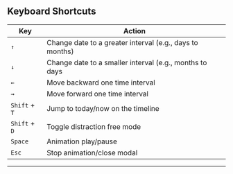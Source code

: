 <section class="keyboard-shortcuts-section">
    <h2>Keyboard Shortcuts</h2>
    <table class="keyboard-shortcuts-table">
        <thead>
            <tr>
                <th>Key</th>
                <th>Action</th>
            </tr>
        </thead>
        <tbody>
            <tr>
                <td><code>↑</code></td>
                <td>Change date to a greater interval (e.g., days to months)</td>
            </tr>
            <tr>
                <td><code>↓</code></td>
                <td>Change date to a smaller interval (e.g., months to days</td>
            </tr>
            <tr>
                <td><code>←</code></td>
                <td>Move backward one time interval</td>
            </tr>
            <tr>
                <td><code>→</code></td>
                <td>Move forward one time interval</td>
            </tr>
            <tr>
                <td><code>Shift</code> + <code>T</code></td>
                <td>Jump to today/now on the timeline</td>
            </tr>
            <tr>
                <td><code>Shift</code> + <code>D</code></td>
                <td>Toggle distraction free mode</td>
            </tr>
            <tr>
                <td><code>Space</code></td>
                <td>Animation play/pause</td>
            </tr>
            <tr>
                <td><code>Esc</code></td>
                <td>Stop animation/close modal</td>
            </tr>
        </tbody>
    </table>
    <hr>
</section>